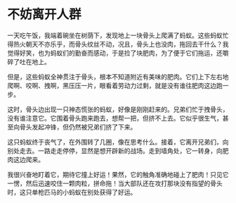 # 不妨离开人群

一天吃午饭，我端着碗坐在树荫下，发现地上一块骨头上爬满了蚂蚁。这些蚂蚁忙得热火朝天不亦乐乎，而骨头纹丝不动，况且，骨头上也没肉，拖回去干什么？我觉得好笑，也为蚂蚁们的勤奋而感动，于是捡了块肥肉，为了便于它们拖运，还嚼碎了吐在地上。 

但是，这些蚂蚁全神贯注于骨头，根本不知道附近有美味的肥肉。它们上下左右地爬啊、咬啊、拽啊，黑压压一片，眼看着劳动力过剩，就是没有谁往肥肉这边跑一步。 

这时，骨头边出现一只神态慌张的蚂蚁，好像是刚刚赶来的。兄弟们忙于拽骨头，没有谁注意它。它围着骨头跑来跑去，想帮一把，但挤不上去。它似乎很生气，甚至向骨头发起冲锋，但仍然被兄弟们挤了下来。 

这只蚂蚁终于丧气了，在外围转了几圈，像在思考什么。接着，它离开兄弟们，向别处走去。一路走走停停，显然是想开辟新的战场。走到墙角处，它一转身，向肥肉这边爬来。 

我很兴奋地盯着它，期待它撞上好运！果然，它的触角准确地碰上了肥肉！只见它一愣，然后迅速咬住一颗肉粒，拼命拖！当大部队还在攻打那块没有指望的骨头时，这只单枪匹马的小蚂蚁在别处获得了好运。